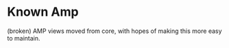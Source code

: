 Known Amp
=========

(broken) AMP views moved from core, with hopes of making this more easy to maintain.
